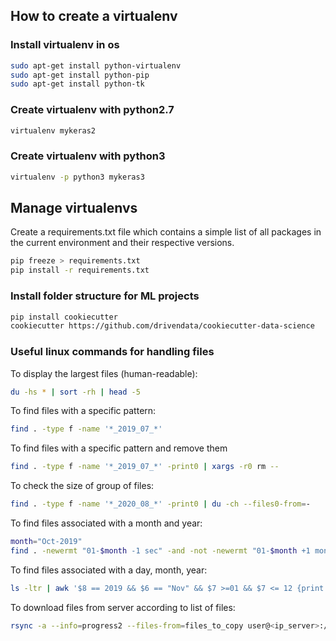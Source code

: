 ## How to create a virtualenv

### Install virtualenv in os
```bash
sudo apt-get install python-virtualenv
sudo apt-get install python-pip
sudo apt-get install python-tk
```

### Create virtualenv with python2.7
```bash
virtualenv mykeras2
```

### Create virtualenv with python3
```bash
virtualenv -p python3 mykeras3
```

## Manage virtualenvs

Create a requirements.txt file which contains a simple
list of all packages in the current environment and
their respective versions.
```bash
pip freeze > requirements.txt
pip install -r requirements.txt
```

### Install folder structure for ML projects
```bash
pip install cookiecutter
cookiecutter https://github.com/drivendata/cookiecutter-data-science
```
### Useful linux commands for handling files

To display the largest files (human-readable):
```bash
du -hs * | sort -rh | head -5
```

To find files with a specific pattern:
```bash
find . -type f -name '*_2019_07_*'
```

To find files with a specific pattern and remove them
```bash
find . -type f -name '*_2019_07_*' -print0 | xargs -r0 rm --
```

To check the size of group of files:
```bash
find . -type f -name '*_2020_08_*' -print0 | du -ch --files0-from=-
```

To find files associated with a month and year:
```bash
month="Oct-2019"
find . -newermt "01-$month -1 sec" -and -not -newermt "01-$month +1 month -1 sec" > files_to_copy
```

To find files associated with a day, month, year:
```bash
ls -ltr | awk '$8 == 2019 && $6 == "Nov" && $7 >=01 && $7 <= 12 {print "./"$9}' > files_to_copy
```

To download files from server according to list of files:
```bash
rsync -a --info=progress2 --files-from=files_to_copy user@<ip_server>:/var/www/drscratchv3/uploads .
```



